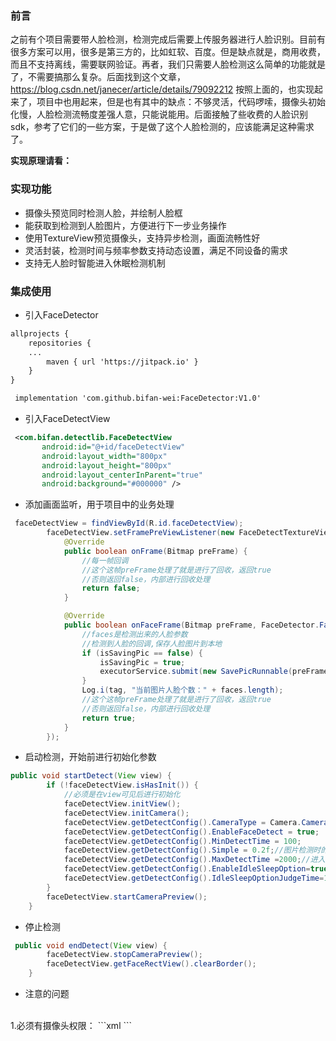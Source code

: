### 前言
之前有个项目需要带人脸检测，检测完成后需要上传服务器进行人脸识别。目前有很多方案可以用，很多是第三方的，比如虹软、百度。但是缺点就是，商用收费，而且不支持离线，需要联网验证。再者，我们只需要人脸检测这么简单的功能就是了，不需要搞那么复杂。后面找到这个文章，https://blog.csdn.net/janecer/article/details/79092212    按照上面的，也实现起来了，项目中也用起来，但是也有其中的缺点：不够灵活，代码啰嗦，摄像头初始化慢，人脸检测流畅度差强人意，只能说能用。后面接触了些收费的人脸识别sdk，参考了它们的一些方案，于是做了这个人脸检测的，应该能满足这种需求了。

**实现原理请看：**

### 实现功能
- 摄像头预览同时检测人脸，并绘制人脸框
- 能获取到检测到人脸图片，方便进行下一步业务操作
- 使用TextureView预览摄像头，支持异步检测，画面流畅性好
- 灵活封装，检测时间与频率参数支持动态设置，满足不同设备的需求
- 支持无人脸时智能进入休眠检测机制

### 集成使用
- 引入FaceDetector
```xml
allprojects {
    repositories {
    ...
        maven { url 'https://jitpack.io' }
    }
}

 implementation 'com.github.bifan-wei:FaceDetector:V1.0'

```

- 引入FaceDetectView
 ```xml
  <com.bifan.detectlib.FaceDetectView
        android:id="@+id/faceDetectView"
        android:layout_width="800px"
        android:layout_height="800px"
        android:layout_centerInParent="true"
        android:background="#000000" />
```
- 添加画面监听，用于项目中的业务处理
```java
 faceDetectView = findViewById(R.id.faceDetectView);
        faceDetectView.setFramePreViewListener(new FaceDetectTextureView.IFramePreViewListener() {
            @Override
            public boolean onFrame(Bitmap preFrame) {
                //每一帧回调
                //这个这帧preFrame处理了就是进行了回收，返回true
                //否则返回false，内部进行回收处理
                return false;
            }

            @Override
            public boolean onFaceFrame(Bitmap preFrame, FaceDetector.Face[] faces) {
                //faces是检测出来的人脸参数
                //检测到人脸的回调,保存人脸图片到本地
                if (isSavingPic == false) {
                    isSavingPic = true;
                    executorService.submit(new SavePicRunnable(preFrame));
                }
                Log.i(tag, "当前图片人脸个数：" + faces.length);
                //这个这帧preFrame处理了就是进行了回收，返回true
                //否则返回false，内部进行回收处理
                return true;
            }
        });
   ```
- 启动检测，开始前进行初始化参数
```java
public void startDetect(View view) {
        if (!faceDetectView.isHasInit()) {
            //必须是在view可见后进行初始化
            faceDetectView.initView();
            faceDetectView.initCamera();
            faceDetectView.getDetectConfig().CameraType = Camera.CameraInfo.CAMERA_FACING_FRONT;
            faceDetectView.getDetectConfig().EnableFaceDetect = true;
            faceDetectView.getDetectConfig().MinDetectTime = 100;
            faceDetectView.getDetectConfig().Simple = 0.2f;//图片检测时的压缩取样率，0~1，越小检测越流畅
            faceDetectView.getDetectConfig().MaxDetectTime =2000;//进入智能休眠检测，以2秒一次的这个速度检测
            faceDetectView.getDetectConfig().EnableIdleSleepOption=true;//启用智能休眠检测机制
            faceDetectView.getDetectConfig().IdleSleepOptionJudgeTime=1000*10;//1分钟内没有检测到人脸，进入智能休眠检测
        }
        faceDetectView.startCameraPreview();
    }
```
- 停止检测
```java
 public void endDetect(View view) {
        faceDetectView.stopCameraPreview();
        faceDetectView.getFaceRectView().clearBorder();
    }
```
- 注意的问题
<br>
1.必须有摄像头权限：
```xml
 <uses-permission android:name="android.permission.CAMERA" />
 ```
